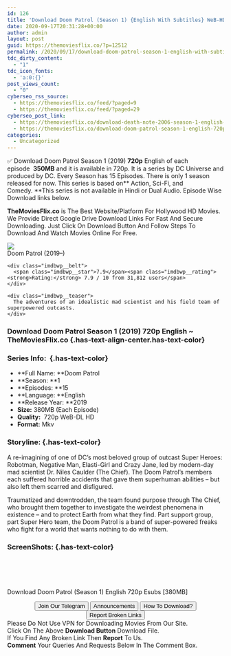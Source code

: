 ```yaml
---
id: 126
title: 'Download Doom Patrol (Season 1) {English With Subtitles} WeB-HD 720p [380MB]'
date: 2020-09-17T20:31:28+00:00
author: admin
layout: post
guid: https://themoviesflix.co/?p=12512
permalink: /2020/09/17/download-doom-patrol-season-1-english-with-subtitles-web-hd-720p-380mb/
tdc_dirty_content:
  - "1"
tdc_icon_fonts:
  - 'a:0:{}'
post_views_count:
  - "0"
cyberseo_rss_source:
  - https://themoviesflix.co/feed/?paged=9
  - https://themoviesflix.co/feed/?paged=29
cyberseo_post_link:
  - https://themoviesflix.co/download-death-note-2006-season-1-english-720p/
  - https://themoviesflix.co/download-doom-patrol-season-1-english-720p/
categories:
  - Uncategorized
---
```

✅ Download Doom Patrol Season 1 (2019)&nbsp;**720p**&nbsp;English of each episode&nbsp;&nbsp;**350MB**&nbsp;and it is available in&nbsp;720p. It is a series by DC Universe and produced by DC. Every Season has 15 Episodes. There is only 1 season released for now. This series is based on**&nbsp;Action, Sci-Fi, and Comedy.&nbsp;**This series is not available in Hindi or Dual Audio. Episode Wise Download links below.

**TheMoviesFlix.co**&nbsp;is The Best Website/Platform For Hollywood HD Movies. We Provide Direct Google Drive Download Links For Fast And Secure Downloading. Just Click On Download Button And Follow Steps To Download And Watch Movies Online For Free.

<div class="imdbwp imdbwp--movie dark">
  <div class="imdbwp__thumb">
    <a class="imdbwp__link" target="_blank" title="Doom Patrol" href="https://www.imdb.com/title/tt8416494/" rel="nofollow noopener noreferrer"><img class="imdbwp__img" src="https://m.media-amazon.com/images/M/MV5BM2I1OWZiNTUtZGNmOS00NGNiLTlhZmItOTU3MGRlMWFkYWU3XkEyXkFqcGdeQXVyMTkxNjUyNQ@@._V1_SX300.jpg" /></a>
  </div>
  
  <div class="imdbwp__content">
    <div class="imdbwp__header">
      <span class="imdbwp__title">Doom Patrol</span> (2019–)
    </div>
    
    <div class="imdbwp__belt">
      <span class="imdbwp__star">7.9</span><span class="imdbwp__rating"><strong>Rating:</strong> 7.9 / 10 from 31,812 users</span>
    </div>
    
    <div class="imdbwp__teaser">
      The adventures of an idealistic mad scientist and his field team of superpowered outcasts.
    </div>
  </div>
</div>

### Download Doom Patrol Season 1 (2019) 720p English ~ TheMoviesFlix.co {.has-text-align-center.has-text-color}

### Series Info:&nbsp; {.has-text-color}

  * **Full Name:&nbsp;**Doom Patrol
  * **Season:&nbsp;**1
  * **Episodes:&nbsp;**15
  * **Language:&nbsp;**English
  * **Release Year:&nbsp;**2019
  * **Size:** 380MB (Each Episode)
  * **Quality:**&nbsp; 720p WeB-DL HD
  * **Format:**&nbsp;Mkv

### Storyline: {.has-text-color}

A re-imagining of one of DC’s most beloved group of outcast Super Heroes: Robotman, Negative Man, Elasti-Girl and Crazy Jane, led by modern-day mad scientist Dr. Niles Caulder (The Chief). The Doom Patrol’s members each suffered horrible accidents that gave them superhuman abilities – but also left them scarred and disfigured.

Traumatized and downtrodden, the team found purpose through The Chief, who brought them together to investigate the weirdest phenomena in existence – and to protect Earth from what they find. Part support group, part Super Hero team, the Doom Patrol is a band of super-powered freaks who fight for a world that wants nothing to do with them.

### ScreenShots: {.has-text-color}

<div class="wp-block-image">
  <figure class="aligncenter"><img src="https://i.imgur.com/otzuhjE.jpg" alt /></figure>
</div>

<div class="wp-block-image">
  <figure class="aligncenter"><img src="https://i.imgur.com/Tvr2bV7.jpg" alt /></figure>
</div>

<div class="wp-block-image">
  <figure class="aligncenter"><img src="https://i.imgur.com/AiWibgV.jpg" alt /></figure>
</div>

<div class="wp-block-image">
  <figure class="aligncenter"><img src="https://i.imgur.com/C6VMhEn.jpg" alt /></figure>
</div>

<div class="wp-block-image">
  <figure class="aligncenter"><img src="https://i.imgur.com/RtAOSc3.jpg" alt /></figure>
</div>

<p class="has-text-align-center has-text-color has-medium-font-size">
  Download Doom Patrol (Season 1) English 720p Esubs [380MB]
</p>

<center>
</center>

<center>
  <a href="https://t.me/themoviesflixcom" target="_blank" data-wpel-link="external" rel="nofollow external noopener noreferrer"><button class="button button5">Join Our Telegram</button></a> <a href="https://themoviesflix.co/download-doom-patrol-season-1-english-720p/#" target="_blank" data-wpel-link="external" rel="nofollow external noopener noreferrer"><button class="button button5">Announcements</button></a> <a href="https://themoviesflix.com/how-to-download/" target="_blank" data-wpel-link="external" rel="nofollow external noopener noreferrer"><button class="button button5">How To Download?</button></a> <a href="https://themoviesflix.co/download-doom-patrol-season-1-english-720p/#" target="_blank" data-wpel-link="external" rel="nofollow external noopener noreferrer"><button class="button button5">Report Broken Links</button></a>
</center>

<div class="alert alert-danger">
  Please Do Not Use VPN for Downloading Movies From Our Site.
</div>

<div class="alert alert-success">
  Click On The Above <strong>Download Button</strong> Download File.
</div>

<div class="alert alert-warning">
  If You Find Any Broken Link Then <strong>Report</strong> To Us.
</div>

<div class="alert alert-info">
  <strong>Comment</strong> Your Queries And Requests Below In The Comment Box.
</div>